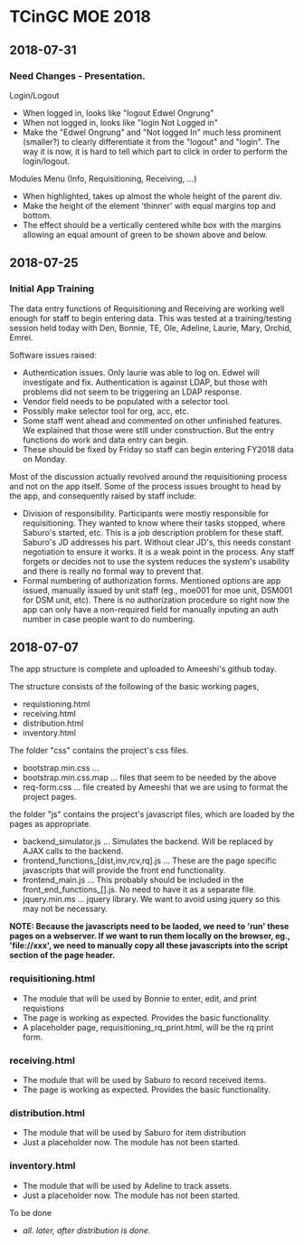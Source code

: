 # TCinGC MOE 2018

## 2018-07-31

### Need Changes - Presentation.

Login/Logout

* When logged in, looks like "logout Edwel Ongrung"
* When not logged in, looks like "login Not Logged in"
* Make the "Edwel Ongrung" and "Not logged In" much less prominent (smaller?) to clearly differentiate it from the "logout" and "login". The way it is now, it is hard to tell which part to click in order to perform the login/logout.

Modules Menu (Info, Requisitioning, Receiving, ...)

* When highlighted, takes up almost the whole height of the parent div.
* Make the height of the element 'thinner' with equal margins top and bottom.
* The effect should be a vertically centered white box with the margins allowing an equal amount of green to be shown above and below.

## 2018-07-25

### Initial App Training

The data entry functions of Requisitioning and Receiving are working well enough for staff to begin entering data. This was tested at a training/testing session held today with Den, Bonnie, TE, Ole, Adeline, Laurie, Mary, Orchid, Emrei.

Software issues raised:

* Authentication issues. Only laurie was able to log on. Edwel will investigate and fix. Authentication is against LDAP, but those with problems did not seem to be triggering an LDAP response.
* Vendor field needs to be populated with a selector tool.
* Possibly make selector tool for org, acc, etc.
* Some staff went ahead and commented on other unfinished features. We explained that those were still under construction. But the entry functions do work and data entry can begin.
* These should be fixed by Friday so staff can begin entering FY2018 data on Monday.

Most of the discussion actually revolved around the requisitioning process and not on the app itself. Some of the process issues brought to head by the app, and consequently raised by staff include:

* Division of responsibility. Participants were mostly responsible for requisitioning. They wanted to know where their tasks stopped, where Saburo's started, etc. This is a job description problem for these staff. Saburo's JD addresses his part. Without clear JD's, this needs constant negotiation to ensure it works. It is a weak point in the process. Any staff forgets or decides not to use the system reduces the system's usability and there is really no formal way to prevent that.
* Formal numbering of authorization forms. Mentioned options are app issued, manually issued by unit staff (eg., moe001 for moe unit, DSM001 for DSM unit, etc). There is no authorization procedure so right now the app can only have a non-required field for manually inputing an auth number in case people want to do numbering.

## 2018-07-07

The app structure is complete and uploaded to Ameeshi's github today.

The structure consists of the following of the basic working pages,

* requistioning.html
* receiving.html
* distribution.html
* inventory.html

The folder "css" contains the project's css files.

* bootstrap.min.css ... 
* bootstrap.min.css.map ... files that seem to be needed by the above
* req-form.css ... file created by Ameeshi that we are using to format the project pages.

the folder "js" contains the project's javascript files, which are loaded by the pages as appropriate.

* backend_simulator.js ... Simulates the backend. Will be replaced by AJAX calls to the backend.
* frontend_functions_[dist,inv,rcv,rq].js ... These are the page specific javascripts that will provide the front end functionality.
* frontend_main.js ... This probably should be included in the front_end_functions_[].js. No need to have it as a separate file.
* jquery.min.ms ... jquery library. We want to avoid using jquery so this may not be necessary.

**NOTE: Because the javascripts need to be laoded, we need to 'run' these pages on a webserver. If we want to run them locally on the browser, eg., 'file://xxx', we need to manually copy all these javascripts into the script section of the page header.**

### requisitioning.html

* The module that will be used by Bonnie to enter, edit, and print requistions
* The page is working as expected. Provides the basic functionality.
* A placeholder page, requisitioning\_rq\_print.html, will be the rq print form.

### receiving.html

* The module that will be used by Saburo to record received items.
* The page is working as expected. Provides the basic functionality.

### distribution.html

* The module that will be used by Saburo for item distribution
* Just a placeholder now. The module has not been started.

### inventory.html

* The module that will be used by Adeline to track assets.
* Just a placeholder now. The module has not been started.

To be done

* _all. later, after distribution is done._
